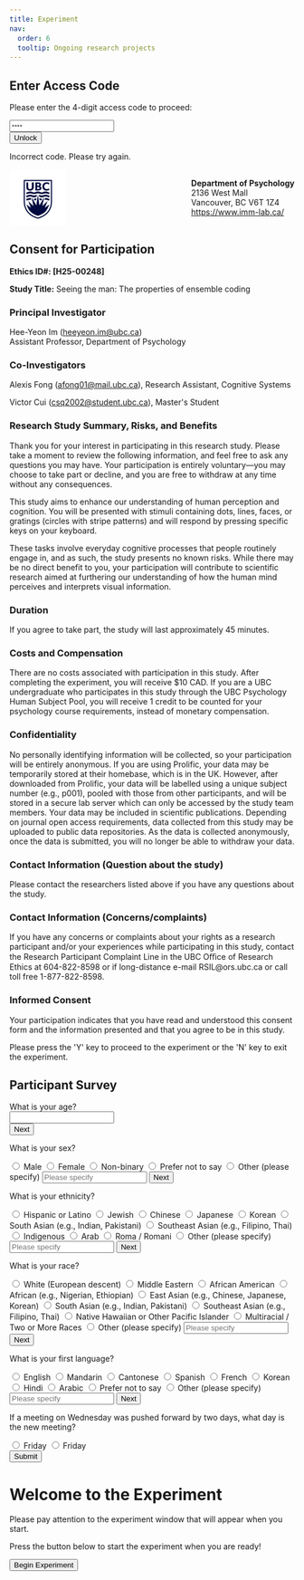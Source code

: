 ```yaml
---
title: Experiment
nav:
  order: 6
  tooltip: Ongoing research projects
---
```


<html lang="en">
<head>
    <meta charset="UTF-8">
    <meta name="viewport" content="width=device-width, initial-scale=1.0">
    <title>Stimulus Experiment</title>
    <link rel="stylesheet" href="/_styles/experiment.css">
</head>
<body>
    <!--lock-->
    <div id="lock-modal">
    <div id="lock-box">
        <h2>Enter Access Code</h2>
        <p>Please enter the 4-digit access code to proceed:</p>
        <input type="password" id="code-input" maxlength="4" placeholder="••••">
        <br>
        <button id="unlock-button">Unlock</button>
        <p class="error-message" id="error-message">Incorrect code. Please try again.</p>
    </div>
    </div>
    <!--consent-->
    <div id="consent-modal">
        <div id="consent-box">
            <div class="header">
                <div style="display: flex; align-items: center; justify-content: space-between;">
                    <img src="/images/ubc-logo.png" alt="UBC Logo" style="height: 100px; width: auto;">
                    <div>
                        <strong>Department of Psychology</strong><br/>
                        2136 West Mall<br/>
                        Vancouver, BC V6T 1Z4<br/>
                        <a href="https://www.imm-lab.ca/" target="_blank">https://www.imm-lab.ca/</a>
                    </div>
                </div>
            </div>
            <h2>Consent for Participation</h2>
            <p><strong>Ethics ID#: [H25-00248]</strong></p>
            <p><strong>Study Title:</strong> Seeing the man: The properties of ensemble coding</p>
            <h3>Principal Investigator</h3>
            <p>
                Hee-Yeon Im (<a href="mailto:heeyeon.im@ubc.ca">heeyeon.im@ubc.ca</a>)<br/>
                Assistant Professor, Department of Psychology
            </p>
            <h3>Co-Investigators</h3>
            <p>
                Alexis Fong (<a href="mailto:afong01@mail.ubc.com">afong01@mail.ubc.ca</a>), Research Assistant, Cognitive Systems
            </p>
            <p>
                Victor Cui (<a href="mailto:csq2002@student.ubc.ca">csq2002@student.ubc.ca</a>), Master's Student
            </p>
            <h3>Research Study Summary, Risks, and Benefits</h3>
            <p>
                Thank you for your interest in participating in this research study. Please take a moment to review the following information, and feel free to ask any questions you may have. Your participation is entirely voluntary—you may choose to take part or decline, and you are free to withdraw at any time without any consequences.
            </p>
            <p>
                This study aims to enhance our understanding of human perception and cognition. You will be presented with stimuli containing dots, lines, faces, or gratings (circles with stripe patterns) and will respond by pressing specific keys on your keyboard.
            </p>
            <p>
                These tasks involve everyday cognitive processes that people routinely engage in, and as such, the study presents no known risks. While there may be no direct benefit to you, your participation will contribute to scientific research aimed at furthering our understanding of how the human mind perceives and interprets visual information.
            </p>
            <h3>Duration</h3>
            <p>If you agree to take part, the study will last approximately 45 minutes.</p>
            <h3>Costs and Compensation</h3>
            <p>There are no costs associated with participation in this study. After completing the experiment, you will receive $10 CAD. If you are a UBC undergraduate who participates in this study through the UBC Psychology Human Subject Pool, you will receive 1 credit to be counted for your psychology course requirements, instead of monetary compensation.</p>
            <h3>Confidentiality</h3>
            <p>No personally identifying information will be collected, so your participation will be entirely anonymous. If you are using Prolific, your data may be temporarily stored at their homebase, which is in the UK. However, after downloaded from Prolific, your data will be labelled using a unique subject number (e.g., p001), pooled with those from other participants, and will be stored in a secure lab server which can only be accessed by the study team members. Your data may be included in scientific publications. Depending on journal open access requirements, data collected from this study may be uploaded to public data repositories. As the data is collected anonymously, once the data is submitted, you will no longer be able to withdraw your data.</p>
            <h3>Contact Information (Question about the study)</h3>
            <p>
               Please contact the researchers listed above if you have any questions about the study.
            </p>
            <h3>Contact Information (Concerns/complaints)</h3>
            <p>
               If you have any concerns or complaints about your rights as a research participant and/or your experiences while participating in this study, contact the Research Participant Complaint Line in the UBC Oﬃce of Research Ethics at 604-822-8598 or if long-distance e-mail RSIL@ors.ubc.ca or call toll free 1-877-822-8598.
            </p>
            <h3>Informed Consent</h3>
            <p>
                Your participation indicates that you have read and understood this consent form and the information presented and that you agree to be in this study.
            </p>
            <div class="consent-instruction">
                Please press the 'Y' key to proceed to the experiment or the 'N' key to exit the experiment.
            </div>
        </div>
    </div>
    <!-- Survey -->
    <div id="surveyContainer">
    <h2>Participant Survey</h2>
    <div class="question active" data-key="age">
        <label>What is your age?<br>
        <input type="number" min="18" required />
        </label><br>
        <button>Next</button>
    </div>
    <div class="question left-align" data-key="sex">
        <p>What is your sex?</p>
        <label><input type="radio" name="sex" value="Male"> Male</label>
        <label><input type="radio" name="sex" value="Female"> Female</label>
        <label><input type="radio" name="sex" value="Non-binary"> Non-binary</label>
        <label><input type="radio" name="sex" value="Prefer not to say"> Prefer not to say</label>
        <label><input type="radio" name="sex" value="Other"> Other (please specify)</label>
        <input type="text" class="other-input sex" placeholder="Please specify" />
        <button>Next</button>
    </div>
    <div class="question left-align" data-key="ethnicity">
        <p>What is your ethnicity?</p>
        <label><input type="radio" name="ethnicity" value="Hispanic or Latino" required> Hispanic or Latino</label>
        <label><input type="radio" name="ethnicity" value="Jewish"> Jewish</label>
        <label><input type="radio" name="ethnicity" value="Chinese"> Chinese</label>
        <label><input type="radio" name="ethnicity" value="Japanese"> Japanese</label>
        <label><input type="radio" name="ethnicity" value="Korean"> Korean</label>
        <label><input type="radio" name="ethnicity" value="South Asian (e.g., Indian, Pakistani)"> South Asian (e.g., Indian, Pakistani)</label>
        <label><input type="radio" name="ethnicity" value="Southeast Asian (e.g., Filipino, Thai)"> Southeast Asian (e.g., Filipino, Thai)</label>
        <label><input type="radio" name="ethnicity" value="Indigenous"> Indigenous</label>
        <label><input type="radio" name="ethnicity" value="Arab"> Arab</label>
        <label><input type="radio" name="ethnicity" value="Roma / Romani"> Roma / Romani</label>
        <label><input type="radio" name="ethnicity" value="Other"> Other (please specify)</label>
        <input type="text" class="other-input ethnicity" placeholder="Please specify" />
        <button>Next</button>
    </div>
    <div class="question left-align" data-key="race">
        <p>What is your race?</p>
        <label><input type="radio" name="race" value="European" required> White (European descent)</label>
        <label><input type="radio" name="race" value="Middle Eastern"> Middle Eastern</label>
        <label><input type="radio" name="race" value="African American"> African American</label>
        <label><input type="radio" name="race" value="African"> African (e.g., Nigerian, Ethiopian)</label>
        <label><input type="radio" name="race" value="East Asian"> East Asian (e.g., Chinese, Japanese, Korean)</label>
        <label><input type="radio" name="race" value="South Asian"> South Asian (e.g., Indian, Pakistani)</label>
        <label><input type="radio" name="race" value="Southeast Asian"> Southeast Asian (e.g., Filipino, Thai)</label>
        <label><input type="radio" name="race" value="Native Hawaiian or Other Pacific Islander"> Native Hawaiian or Other Pacific Islander</label>
        <label><input type="radio" name="race" value="Multiracial / Two or More Races"> Multiracial / Two or More Races</label>
        <label><input type="radio" name="race" value="Other"> Other (please specify)</label>
        <input type="text" class="other-input race" placeholder="Please specify" />
        <button>Next</button>
    </div>
    <div class="question left-align" data-key="firstLanguage">
        <p>What is your first language?</p>
    <label><input type="radio" name="firstLanguage" value="English" required> English</label>
    <label><input type="radio" name="firstLanguage" value="Mandarin"> Mandarin</label>
    <label><input type="radio" name="firstLanguage" value="Cantonese"> Cantonese</label>
    <label><input type="radio" name="firstLanguage" value="Spanish"> Spanish</label>
    <label><input type="radio" name="firstLanguage" value="French"> French</label>
    <label><input type="radio" name="firstLanguage" value="Korean"> Korean</label>
    <label><input type="radio" name="firstLanguage" value="Hindi"> Hindi</label>
    <label><input type="radio" name="firstLanguage" value="Arabic"> Arabic</label>
    <label><input type="radio" name="firstLanguage" value="Prefer not to say"> Prefer not to say</label>
        <label><input type="radio" name="firstLanguage" value="Other"> Other (please specify)</label>
        <input type="text" class="other-input firstLanguage" placeholder="Please specify" />
        <button>Next</button>
    </div>
    <div class="question center-align" data-key="timePerception">
        <p>If a meeting on Wednesday was pushed forward by two days, what day is the new meeting?</p>
        <label><input type="radio" name="timePerception" value="Monday" required /> Friday</label>
        <label><input type="radio" name="timePerception" value="Friday" /> Friday</label><br>
        <button>Submit</button>
    </div>
    </div>
<!-- ... your header/consent/survey HTML ... -->

<!-- Experiment -->
<div id="instructionScreen">
  <h1 id="experimentTitle">Welcome to the Experiment</h1>
  <p>Please pay attention to the experiment window that will appear when you start.</p>
  <p id="participantInfo"></p>
  <p>Press the button below to start the experiment when you are ready!</p>
  <button id="startButton">Begin Experiment</button>
</div>
<div id="experimentContainer" style="display: none;">
  <canvas id="experimentCanvas" width="956" height="625"></canvas>
</div>

<!-- Your main site JS (survey/consent logic).
     If you use external files, include them with `defer`
<!-- <script src="main.js" defer></script> 
-->

<!-- Helper block to handle repo-safe paths + chain to the 2nd experiment -->
<script>
  // --- Build URL from repo root (GitHub Pages safe) ---
  function urlFromRepoRoot(path) {
    path = String(path || '').replace(/^\/+/, '');
    const parts = window.location.pathname.split('/').filter(Boolean);
    const repo = parts.length ? parts[0] : '';
    const prefix = repo ? `/${repo}/` : '/';
    return (prefix + path).replace(/\/{2,}/g, '/');
  }

  // --- Load a script once, then run a callback ---
  const __loadedScripts = new Set();
  function loadScript(pathFromRepoRoot, cb) {
    const url = urlFromRepoRoot(pathFromRepoRoot);
    if (__loadedScripts.has(url)) { cb && cb(); return; }
    const s = document.createElement('script');
    s.src = url;
    s.defer = true;
    s.onload = () => { __loadedScripts.add(url); cb && cb(); };
    s.onerror = () => { console.error('Failed to load', url); alert(`Could not load: ${url}`); };
    document.body.appendChild(s);
  }

  // --- Chain into the second experiment when the first one finishes ---
  function startOtherExperiment(participantId) {
    // adjust path to where other_experiment.js actually lives in your repo
    loadScript('scripts/other_experiment.js', async () => { //CHANGE HERE WITH ACTUAL NAME
      try {
        if (typeof runOtherExperiment === 'function') {
          await runOtherExperiment(participantId);   // this file should POST its own data
        } else {
          console.warn('runOtherExperiment() not found in other_experiment.js');
        }
      } catch (e) {
        console.warn('other_experiment error:', e);
      } finally {
        if (typeof finishExperiment === 'function') finishExperiment();
      }
    });
  }
</script>

<!-- If you want to dynamically load the first experiment too (optional) -->
<!-- <script>
  loadScript('js/experiment.js', () => {
    // experiment.js is ready; you can reveal instructions if you prefer
  });
</script> -->

</body>
</html>

